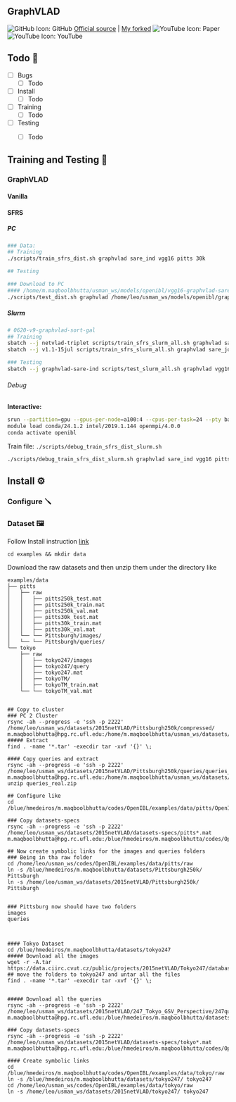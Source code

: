 ## GraphVLAD

![GitHub Icon](https://img.icons8.com/fluent/24/000000/github.png): GitHub [Official source](https://github.com/yxgeee/OpenIBL) | [My forked](https://github.com/UsmanMaqbool/OpenIBL)
![YouTube Icon](https://img.icons8.com/fluent/24/000000/pdf.png): Paper
![YouTube Icon](https://img.icons8.com/fluent/24/000000/youtube-play.png): YouTube

## Todo 📝

- [ ] Bugs
    - [ ] Todo
- [ ] Install
    - [ ] Todo
- [ ] Training
    - [ ] Todo
- [ ] Testing
    - [ ] Todo



## Training and Testing 🚀
### GraphVLAD
#### Vanilla
#### SFRS




##### PC

```sh
### Data: 
## Training
./scripts/train_sfrs_dist.sh graphvlad sare_ind vgg16 pitts 30k

## Testing

### Download to PC
#### /home/m.maqboolbhutta/usman_ws/models/openibl/vgg16-graphvlad-sare_ind-pitts30k-lr0.001-tuple4-06-Jul/checkpoint3_4.pth.tar
./scripts/test_dist.sh graphvlad /home/leo/usman_ws/models/openibl/graphvlad/checkpoint3_4.pth.tar

```
##### Slurm

```sh
# 0620-v9-graphvlad-sort-gal 
## Training
sbatch --j netvlad-triplet scripts/train_sfrs_slurm_all.sh graphvlad sare_ind vgg16 pitts 30k
sbatch --j v1.1-15jul scripts/train_sfrs_slurm_all.sh graphvlad sare_joint vgg16 pitts 30k

### Testing
sbatch --j graphvlad-sare-ind scripts/test_slurm_all.sh graphvlad vgg16 pitts 30k /home/m.maqboolbhutta/usman_ws/models/openibl/graphvlad/

```
###### Debug
**Interactive:**
```sh
srun --partition=gpu --gpus-per-node=a100:4 --cpus-per-task=24 --pty bash
module load conda/24.1.2 intel/2019.1.144 openmpi/4.0.0
conda activate openibl
```
Train file: `./scripts/debug_train_sfrs_dist_slurm.sh`
```sh
./scripts/debug_train_sfrs_dist_slurm.sh graphvlad sare_ind vgg16 pitts 30k
```
## Install ⚙️

### Configure 🪛

### Dataset 🖼️

Follow Install instruction [link](https://github.com/yxgeee/OpenIBL/blob/master/docs/INSTALL.md)

```shell
cd examples && mkdir data
```
Download the raw datasets and then unzip them under the directory like
```shell
examples/data
├── pitts
│   ├── raw
│   │   ├── pitts250k_test.mat
│   │   ├── pitts250k_train.mat
│   │   ├── pitts250k_val.mat
│   │   ├── pitts30k_test.mat
│   │   ├── pitts30k_train.mat
│   │   ├── pitts30k_val.mat
│   └── └── Pittsburgh/images/
│   └── └── Pittsburgh/queries/
└── tokyo
    ├── raw
    │   ├── tokyo247/images
    │   ├── tokyo247/query    
    │   ├── tokyo247.mat
    │   ├── tokyoTM/
    │   ├── tokyoTM_train.mat
    └── └── tokyoTM_val.mat


## Copy to cluster
### PC 2 Cluster
rsync -ah --progress -e 'ssh -p 2222' /home/leo/usman_ws/datasets/2015netVLAD/Pittsburgh250k/compressed/ m.maqboolbhutta@hpg.rc.ufl.edu:/home/m.maqboolbhutta/usman_ws/datasets/Pittsburgh250k/images/
##### Extract
find . -name '*.tar' -execdir tar -xvf '{}' \;

#### Copy queries and extract
rsync -ah --progress -e 'ssh -p 2222' /home/leo/usman_ws/datasets/2015netVLAD/Pittsburgh250k/queries/queries_real.zip m.maqboolbhutta@hpg.rc.ufl.edu:/home/m.maqboolbhutta/usman_ws/datasets/Pittsburgh250k/queries/
unzip queries_real.zip

## Configure like
cd /blue/hmedeiros/m.maqboolbhutta/codes/OpenIBL/examples/data/pitts/OpenIBL/examples/data/pitts/raw/

### Copy datasets-specs
rsync -ah --progress -e 'ssh -p 2222' /home/leo/usman_ws/datasets/2015netVLAD/datasets-specs/pitts*.mat m.maqboolbhutta@hpg.rc.ufl.edu:/blue/hmedeiros/m.maqboolbhutta/codes/OpenIBL/examples/data/pitts/OpenIBL/examples/data/pitts/raw/

## Now create symbolic links for the images and queries folders
### Being in tha raw folder
cd /home/leo/usman_ws/codes/OpenIBL/examples/data/pitts/raw
ln -s /blue/hmedeiros/m.maqboolbhutta/datasets/Pittsburgh250k/ Pittsburgh
ln -s /home/leo/usman_ws/datasets/2015netVLAD/Pittsburgh250k/ Pittsburgh 


### Pittsburg now should have two folders
images
queries



#### Tokyo Dataset
cd /blue/hmedeiros/m.maqboolbhutta/datasets/tokyo247
##### Download all the images
wget -r -A.tar https://data.ciirc.cvut.cz/public/projects/2015netVLAD/Tokyo247/database_gsv_vga/
## move the folders to tokyo247 and untar all the files
find . -name '*.tar' -execdir tar -xvf '{}' \;


##### Download all the queries
rsync -ah --progress -e 'ssh -p 2222' /home/leo/usman_ws/datasets/2015netVLAD/247_Tokyo_GSV_Perspective/247query_v3.zip m.maqboolbhutta@hpg.rc.ufl.edu:/blue/hmedeiros/m.maqboolbhutta/datasets/tokyo247/

### Copy datasets-specs
rsync -ah --progress -e 'ssh -p 2222' /home/leo/usman_ws/datasets/2015netVLAD/datasets-specs/tokyo*.mat m.maqboolbhutta@hpg.rc.ufl.edu:/blue/hmedeiros/m.maqboolbhutta/codes/OpenIBL/examples/data/tokyo/raw/

#### Create symbolic links
cd /blue/hmedeiros/m.maqboolbhutta/codes/OpenIBL/examples/data/tokyo/raw
ln -s /blue/hmedeiros/m.maqboolbhutta/datasets/tokyo247/ tokyo247
cd /home/leo/usman_ws/codes/OpenIBL/examples/data/tokyo/raw
ln -s /home/leo/usman_ws/datasets/2015netVLAD/tokyo247/ tokyo247
```